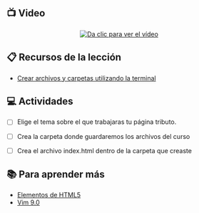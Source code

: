 

## :tv: Video

<div align="center">
  <a target="_blank" href="https://drive.google.com/file/d/1gMGkRweiPrN3EX_7c3jfu1g0VOjPPppd/view?usp=sharing"><img src="https://github.com/wizeline/web-development-bootcamp/blob/fd87759fdb255a0d93d0dd4c6dc2ffadb726acd6/pre-curso/modulo_2/sesion_2.1/portada%20video.png" alt="Da clic para ver el vídeo"></a>
</div>

## :clipboard: Recursos de la lección

- [Crear archivos y carpetas utilizando la terminal](crear-archivos-y-carpetas-usando-la-terminal.md)


## :computer: Actividades

- [ ] Elige el tema sobre el que trabajaras tu página tributo.
- [ ] Crea la carpeta donde guardaremos los archivos del curso
- [ ] Crea el archivo index.html dentro de la carpeta que creaste


## :books: Para aprender más

- [Elementos de HTML5](https://www.w3docs.com/snippets/html/html5-page-structure.html )
- [Vim 9.0](https://www.genbeta.com/desarrollo/version-9-0-vim-historico-editor-texto-ahora-incorpora-lenguaje-scripting-1000-veces-rapido)
